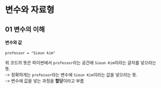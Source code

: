 # 변수와 자료형

## 01 변수의 이해 

#### 변수와 값 
    professor = "Sieun kim"
위 코드의 뜻은 파이썬에서 `professor`라는 공간에 `Sieun Kim`이라는 글자를 넣으라는 뜻.   
-> 정확하게는 `professor`라는 변수에 `Sieun Kim`이라는 값을 넣으라는 뜻.   
-> 변수에 값을 넣는 과정을 **할당**이라고 부름 
